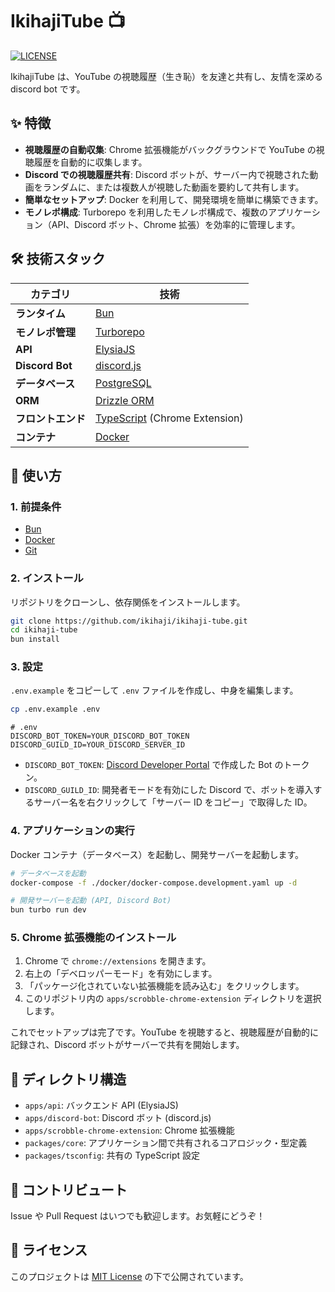 # IkihajiTube 📺

[![LICENSE](https://img.shields.io/badge/license-MIT-blue.svg)](./LICENSE.md)

IkihajiTube は、YouTube の視聴履歴（生き恥）を友達と共有し、友情を深める discord bot です。

## ✨ 特徴

- **視聴履歴の自動収集**: Chrome 拡張機能がバックグラウンドで YouTube の視聴履歴を自動的に収集します。
- **Discord での視聴履歴共有**: Discord ボットが、サーバー内で視聴された動画をランダムに、または複数人が視聴した動画を要約して共有します。
- **簡単なセットアップ**: Docker を利用して、開発環境を簡単に構築できます。
- **モノレポ構成**: Turborepo を利用したモノレポ構成で、複数のアプリケーション（API、Discord ボット、Chrome 拡張）を効率的に管理します。

## 🛠️ 技術スタック

| カテゴリ           | 技術                                                             |
| ------------------ | ---------------------------------------------------------------- |
| **ランタイム**     | [Bun](https://bun.sh/)                                           |
| **モノレポ管理**   | [Turborepo](https://turbo.build/repo)                            |
| **API**            | [ElysiaJS](https://elysiajs.com/)                                |
| **Discord Bot**    | [discord.js](https://discord.js.org/)                            |
| **データベース**   | [PostgreSQL](https://www.postgresql.org/)                        |
| **ORM**            | [Drizzle ORM](https://orm.drizzle.team/)                         |
| **フロントエンド** | [TypeScript](https://www.typescriptlang.org/) (Chrome Extension) |
| **コンテナ**       | [Docker](https://www.docker.com/)                                |

## 🚀 使い方

### 1. 前提条件

- [Bun](https://bun.sh/docs/installation)
- [Docker](https://docs.docker.com/get-docker/)
- [Git](https://git-scm.com/)

### 2. インストール

リポジトリをクローンし、依存関係をインストールします。

```bash
git clone https://github.com/ikihaji/ikihaji-tube.git
cd ikihaji-tube
bun install
```

### 3. 設定

`.env.example` をコピーして `.env` ファイルを作成し、中身を編集します。

```bash
cp .env.example .env
```

```env
# .env
DISCORD_BOT_TOKEN=YOUR_DISCORD_BOT_TOKEN
DISCORD_GUILD_ID=YOUR_DISCORD_SERVER_ID
```

- `DISCORD_BOT_TOKEN`: [Discord Developer Portal](https://discord.com/developers/applications) で作成した Bot のトークン。
- `DISCORD_GUILD_ID`: 開発者モードを有効にした Discord で、ボットを導入するサーバー名を右クリックして「サーバー ID をコピー」で取得した ID。

### 4. アプリケーションの実行

Docker コンテナ（データベース）を起動し、開発サーバーを起動します。

```bash
# データベースを起動
docker-compose -f ./docker/docker-compose.development.yaml up -d

# 開発サーバーを起動 (API, Discord Bot)
bun turbo run dev
```

### 5. Chrome 拡張機能のインストール

1.  Chrome で `chrome://extensions` を開きます。
2.  右上の「デベロッパーモード」を有効にします。
3.  「パッケージ化されていない拡張機能を読み込む」をクリックします。
4.  このリポジトリ内の `apps/scrobble-chrome-extension` ディレクトリを選択します。

これでセットアップは完了です。YouTube を視聴すると、視聴履歴が自動的に記録され、Discord ボットがサーバーで共有を開始します。

## 📁 ディレクトリ構造

- `apps/api`: バックエンド API (ElysiaJS)
- `apps/discord-bot`: Discord ボット (discord.js)
- `apps/scrobble-chrome-extension`: Chrome 拡張機能
- `packages/core`: アプリケーション間で共有されるコアロジック・型定義
- `packages/tsconfig`: 共有の TypeScript 設定

## 🤝 コントリビュート

Issue や Pull Request はいつでも歓迎します。お気軽にどうぞ！

## 📜 ライセンス

このプロジェクトは [MIT License](./LICENSE.md) の下で公開されています。
